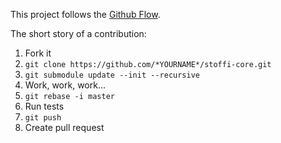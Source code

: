 This project follows the [Github Flow](https://guides.github.com/introduction/flow/).

The short story of a contribution:
1. Fork it
2. `git clone https://github.com/*YOURNAME*/stoffi-core.git`
3. `git submodule update --init --recursive`
4. Work, work, work...
5. `git rebase -i master`
6. Run tests
7. `git push`
7. Create pull request
